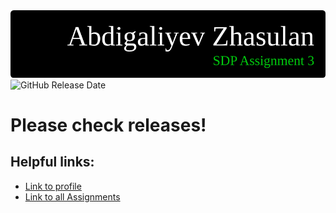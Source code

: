 <img src="banner.png">
<img alt="GitHub Release Date" src="https://img.shields.io/github/release-date/zhsln/SDP_Assignment2">
<h1>Please check releases!</h1>
<h2>Helpful links:</h2>
<ul>
<li><a href="https://github.com/zhsln">Link to profile</a></li>
<li><a href="https://github.com/zhsln/SDP_Assignments">Link to all Assignments</a></li>
</ul>
